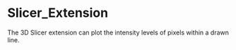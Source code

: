 # Slicer_Extension
The 3D Slicer extension can plot the intensity levels of pixels within a drawn line.
